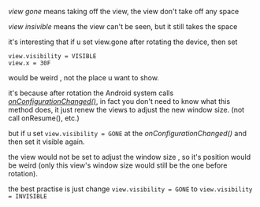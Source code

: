 _view gone_ means taking off the view, the view don't take off any space 

_view insivible_ means the view can't be seen, but it still takes the space 

it's interesting that if u set view.gone after rotating the device, then set 
```
view.visibility = VISIBLE
view.x = 30F
```
would be weird , not the place u want to show. 


it's because after rotation the Android system calls *[onConfigurationChanged()](https://developer.android.com/guide/topics/resources/runtime-changes)*,
in fact you don't need to know what this method does, it just renew the views to adjust the new window size. (not call onResume(), etc.)

but if u set `view.visibility = GONE` at the *onConfigurationChanged()* and then set it visible again. 

the view would not be set to adjust the window size , so it's position would be weird (only this view's window size would still be the one before rotation). 

the best practise is just change `view.visibility = GONE` to `view.visibility = INVISIBLE`

